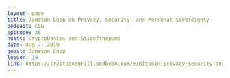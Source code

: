```yaml
---
layout: page
title: Jameson Lopp on Privacy, Security, and Personal Sovereignty
podcast: C&G
episode: 35
hosts: CryptoDantes and Stigofthepump
date: Aug 7, 2019
guest: Jameson Lopp
lesson: 19
link: https://cryptoandgrill.podbean.com/e/bitcoin-privacy-security-and-personal-sovereignty-w-jameson-lopp/
---
```

